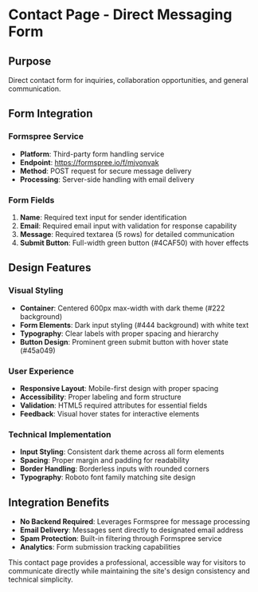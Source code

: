 # Contact Page - Direct Messaging Form

## Purpose
Direct contact form for inquiries, collaboration opportunities, and general communication.

## Form Integration

### Formspree Service
- **Platform**: Third-party form handling service
- **Endpoint**: https://formspree.io/f/mjvonvak
- **Method**: POST request for secure message delivery
- **Processing**: Server-side handling with email delivery

### Form Fields
1. **Name**: Required text input for sender identification
2. **Email**: Required email input with validation for response capability  
3. **Message**: Required textarea (5 rows) for detailed communication
4. **Submit Button**: Full-width green button (#4CAF50) with hover effects

## Design Features

### Visual Styling
- **Container**: Centered 600px max-width with dark theme (#222 background)
- **Form Elements**: Dark input styling (#444 background) with white text
- **Typography**: Clear labels with proper spacing and hierarchy
- **Button Design**: Prominent green submit button with hover state (#45a049)

### User Experience
- **Responsive Layout**: Mobile-first design with proper spacing
- **Accessibility**: Proper labeling and form structure
- **Validation**: HTML5 required attributes for essential fields
- **Feedback**: Visual hover states for interactive elements

### Technical Implementation
- **Input Styling**: Consistent dark theme across all form elements
- **Spacing**: Proper margin and padding for readability
- **Border Handling**: Borderless inputs with rounded corners
- **Typography**: Roboto font family matching site design

## Integration Benefits
- **No Backend Required**: Leverages Formspree for message processing
- **Email Delivery**: Messages sent directly to designated email address
- **Spam Protection**: Built-in filtering through Formspree service
- **Analytics**: Form submission tracking capabilities

This contact page provides a professional, accessible way for visitors to communicate directly while maintaining the site's design consistency and technical simplicity.